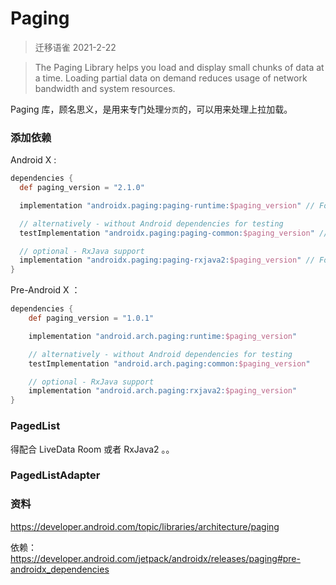 # Paging 

> 迁移语雀 2021-2-22


> The Paging Library helps you load and display small chunks of data at a time. Loading partial data on demand reduces usage of network bandwidth and system resources.



Paging 库，顾名思义，是用来专门处理`分页`的，可以用来处理上拉加载。



### 添加依赖

Android X :

```groovy
dependencies {
  def paging_version = "2.1.0"

  implementation "androidx.paging:paging-runtime:$paging_version" // For Kotlin use paging-runtime-ktx

  // alternatively - without Android dependencies for testing
  testImplementation "androidx.paging:paging-common:$paging_version" // For Kotlin use paging-common-ktx

  // optional - RxJava support
  implementation "androidx.paging:paging-rxjava2:$paging_version" // For Kotlin use paging-rxjava2-ktx
}
```

Pre-Android X ：

```groovy
dependencies {
    def paging_version = "1.0.1"

    implementation "android.arch.paging:runtime:$paging_version"

    // alternatively - without Android dependencies for testing
    testImplementation "android.arch.paging:common:$paging_version"

    // optional - RxJava support
    implementation "android.arch.paging:rxjava2:$paging_version"
}
```



### PagedList



得配合 LiveData Room 或者 RxJava2 。。



### PagedListAdapter



### 资料

https://developer.android.com/topic/libraries/architecture/paging

依赖：https://developer.android.com/jetpack/androidx/releases/paging#pre-androidx_dependencies